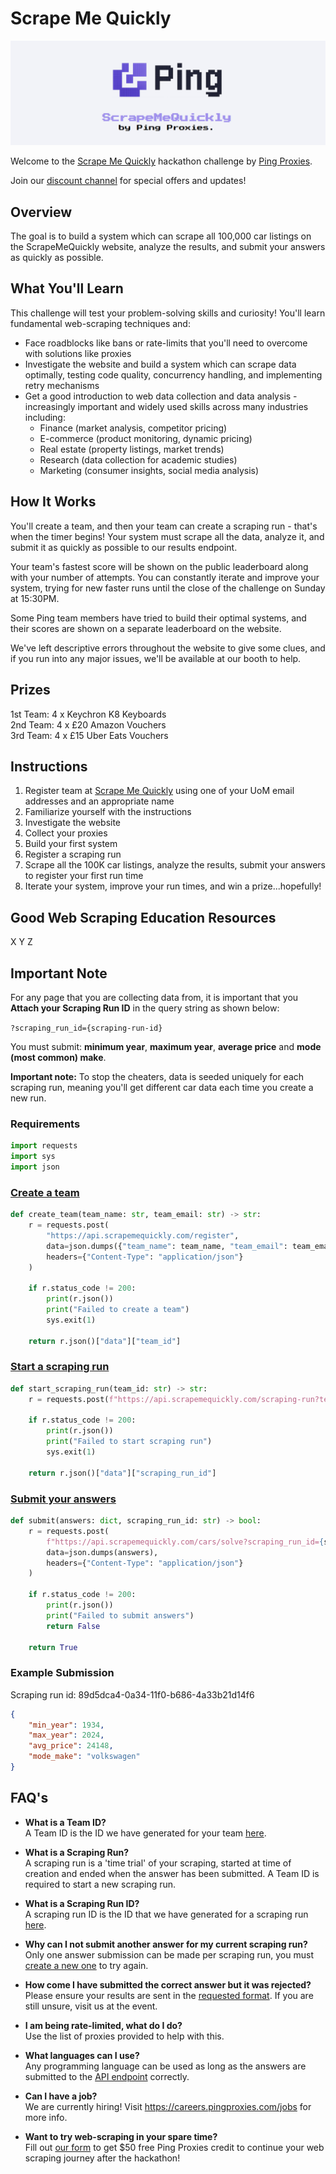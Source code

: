# Scrape Me Quickly

![Scrape Me Quickly Logo](header.png)

Welcome to the [Scrape Me Quickly](https://scrapemequickly.com) hackathon challenge by [Ping Proxies](https://pingproxies.com).

Join our [discount channel](https://discord.gg/pingproxies) for special offers and updates!

## Overview

The goal is to build a system which can scrape all 100,000 car listings on the ScrapeMeQuickly website, analyze the results, and submit your answers as quickly as possible.

## What You'll Learn

This challenge will test your problem-solving skills and curiosity! You'll learn fundamental web-scraping techniques and:

- Face roadblocks like bans or rate-limits that you'll need to overcome with solutions like proxies
- Investigate the website and build a system which can scrape data optimally, testing code quality, concurrency handling, and implementing retry mechanisms
- Get a good introduction to web data collection and data analysis - increasingly important and widely used skills across many industries including:
  - Finance (market analysis, competitor pricing)
  - E-commerce (product monitoring, dynamic pricing)
  - Real estate (property listings, market trends)
  - Research (data collection for academic studies)
  - Marketing (consumer insights, social media analysis)

## How It Works

You'll create a team, and then your team can create a scraping run - that's when the timer begins! Your system must scrape all the data, analyze it, and submit it as quickly as possible to our results endpoint. 

Your team's fastest score will be shown on the public leaderboard along with your number of attempts. You can constantly iterate and improve your system, trying for new faster runs until the close of the challenge on Sunday at 15:30PM.

Some Ping team members have tried to build their optimal systems, and their scores are shown on a separate leaderboard on the website.

We've left descriptive errors throughout the website to give some clues, and if you run into any major issues, we'll be available at our booth to help.

## Prizes

1st Team: 4 x Keychron K8 Keyboards  
2nd Team: 4 x £20 Amazon Vouchers  
3rd Team: 4 x £15 Uber Eats Vouchers  

## Instructions

1. Register team at [Scrape Me Quickly](https://scrapemequickly.com) using one of your UoM email addresses and an appropriate name
2. Familiarize yourself with the instructions
3. Investigate the website
4. Collect your proxies
5. Build your first system
6. Register a scraping run
7. Scrape all the 100K car listings, analyze the results, submit your answers to register your first run time
8. Iterate your system, improve your run times, and win a prize...hopefully!

## Good Web Scraping Education Resources

X Y Z

## Important Note

For any page that you are collecting data from, it is important that you **Attach your Scraping Run ID** in the query string as shown below:

`?scraping_run_id={scraping-run-id}`

You must submit: **minimum year**, **maximum year**, **average price** and **mode (most common) make**.

**Important note:** To stop the cheaters, data is seeded uniquely for each scraping run, meaning you'll get different car data each time you create a new run. 

### Requirements
```python
import requests
import sys
import json
```

### [Create a team](https://scrapemequickly.com/team)
```python
def create_team(team_name: str, team_email: str) -> str:
    r = requests.post(
        "https://api.scrapemequickly.com/register",
        data=json.dumps({"team_name": team_name, "team_email": team_email}),
        headers={"Content-Type": "application/json"}
    )

    if r.status_code != 200:
        print(r.json())
        print("Failed to create a team")
        sys.exit(1)

    return r.json()["data"]["team_id"]
```

### [Start a scraping run](https://scrapemequickly.com/start)
```python
def start_scraping_run(team_id: str) -> str:
    r = requests.post(f"https://api.scrapemequickly.com/scraping-run?team_id={team_id}")

    if r.status_code != 200:
        print(r.json())
        print("Failed to start scraping run")
        sys.exit(1)

    return r.json()["data"]["scraping_run_id"]
```

### [Submit your answers](https://scrapemequickly.com/submit)
```python
def submit(answers: dict, scraping_run_id: str) -> bool:
    r = requests.post(
        f"https://api.scrapemequickly.com/cars/solve?scraping_run_id={scraping_run_id}",
        data=json.dumps(answers),
        headers={"Content-Type": "application/json"}
    )

    if r.status_code != 200:
        print(r.json())
        print("Failed to submit answers")
        return False

    return True
```

### Example Submission
Scraping run id: 89d5dca4-0a34-11f0-b686-4a33b21d14f6
```json
{
    "min_year": 1934,
    "max_year": 2024,
    "avg_price": 24148,
    "mode_make": "volkswagen"
}
```

## FAQ's

- **What is a Team ID?**  
  A Team ID is the ID we have generated for your team [here](https://scrapemequickly.com/team).

- **What is a Scraping Run?**  
  A scraping run is a 'time trial' of your scraping, started at time of creation and ended when the answer has been submitted. A Team ID is required to start a new scraping run.

- **What is a Scraping Run ID?**  
  A scraping run ID is the ID that we have generated for a scraping run [here](https://scrapemequickly.com/start).

- **Why can I not submit another answer for my current scraping run?**  
  Only one answer submission can be made per scraping run, you must [create a new one](https://scrapemequickly.com/start) to try again.

- **How come I have submitted the correct answer but it was rejected?**  
  Please ensure your results are sent in the [requested format](#example-submission). If you are still unsure, visit us at the event.

- **I am being rate-limited, what do I do?**  
  Use the list of proxies provided to help with this.

- **What languages can I use?**  
  Any programming language can be used as long as the answers are submitted to the [API endpoint](#submit-your-answers) correctly.

- **Can I have a job?**  
  We are currently hiring! Visit https://careers.pingproxies.com/jobs for more info.

- **Want to try web-scraping in your spare time?**  
  Fill out [our form](https://event.activation.free-proxies.pingproxies.com) to get $50 free Ping Proxies credit to continue your web scraping journey after the hackathon!
